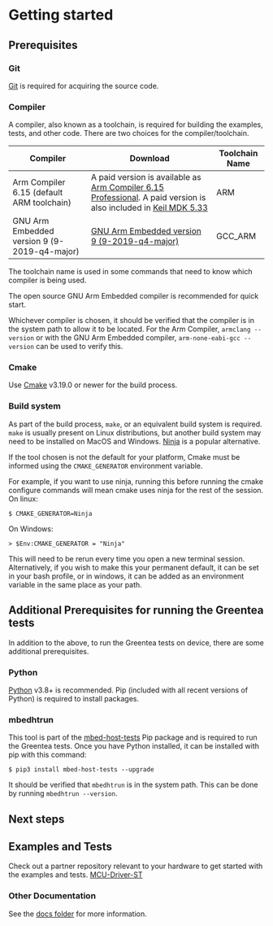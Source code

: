 # Getting started

## Prerequisites

### Git

[Git](https://git-scm.com/downloads) is required for acquiring the source code.

### Compiler

A compiler, also known as a toolchain, is required for building the examples, tests, and other code. There are two choices for the compiler/toolchain.

|Compiler | Download | Toolchain Name |
|---------|----------|----------------|
| Arm Compiler 6.15 (default ARM toolchain) | A paid version is available as [Arm Compiler 6.15 Professional](https://developer.arm.com/products/software-development-tools/compilers/arm-compiler/downloads/version-6). A paid version is also included in [Keil MDK 5.33](http://www2.keil.com/mdk5/533) | ARM |
| GNU Arm Embedded version 9 (9-2019-q4-major) | [GNU Arm Embedded version 9 (9-2019-q4-major)](https://developer.arm.com/open-source/gnu-toolchain/gnu-rm/downloads) | GCC_ARM |

The toolchain name is used in some commands that need to know which compiler is being used.

The open source GNU Arm Embedded compiler is recommended for quick start.

Whichever compiler is chosen, it should be verified that the compiler is in the system path to allow it to be located. For the Arm Compiler, `armclang --version` or with the GNU Arm Embedded compiler, `arm-none-eabi-gcc --version` can be used to verify this.

### Cmake

Use [Cmake](https://cmake.org/download/) v3.19.0 or newer for the build process.

### Build system

As part of the build process, `make`, or an equivalent build system is required. `make` is usually present on Linux distributions, but another build system may need to be installed on MacOS and Windows.  [Ninja](https://ninja-build.org/) is a popular alternative.


If the tool chosen is not the default for your platform, Cmake must be informed using the `CMAKE_GENERATOR` environment variable.

For example, if you want to use ninja, running this before running the cmake configure commands will mean cmake uses ninja for the rest of the session. On linux:
```
$ CMAKE_GENERATOR=Ninja
```

On Windows:
```
> $Env:CMAKE_GENERATOR = "Ninja"
```

This will need to be rerun every time you open a new terminal session. Alternatively, if you wish to make this your permanent default, it can be set in your bash profile, or in windows, it can be added as an environment variable in the same place as your path.

## Additional Prerequisites for running the Greentea tests

In addition to the above, to run the Greentea tests on device, there are some additional prerequisites.


### Python

[Python](https://www.python.org/downloads/) v3.8+ is recommended. Pip (included with all recent versions of Python) is required to install packages.


### mbedhtrun

This tool is part of the [mbed-host-tests](https://pypi.org/project/mbed-host-tests/) Pip package and is required to run the Greentea tests. Once you have Python installed, it can be installed with pip with this command:



```
$ pip3 install mbed-host-tests --upgrade
```

It should be verified that `mbedhtrun` is in the system path. This can be done by running `mbedhtrun --version`.

## Next steps

## Examples and Tests

Check out a partner repository relevant to your hardware to get started with the examples and tests.
[MCU-Driver-ST](https://github.com/MCU-Driver-HAL/MCU-Driver-ST)

### Other Documentation

See the [docs folder](../README.md) for more information.
